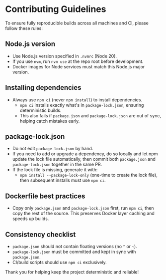 # Contributing Guidelines

To ensure fully reproducible builds across all machines and CI, please follow these rules:

## Node.js version

- Use Node.js version specified in `.nvmrc` (Node 20).
- If you use `nvm`, run `nvm use` at the repo root before development.
- Docker images for Node services must match this Node.js major version.

## Installing dependencies

- Always use `npm ci` (never `npm install`) to install dependencies.
  - `npm ci` installs exactly what's in `package-lock.json`, ensuring deterministic builds.
  - This also fails if `package.json` and `package-lock.json` are out of sync, helping catch mistakes early.

## package-lock.json

- Do not edit `package-lock.json` by hand.
- If you need to add or upgrade a dependency, do so locally and let npm update the lock file automatically, then commit both `package.json` and `package-lock.json` together in the same PR.
- If the lock file is missing, generate it with:
  - `npm install --package-lock-only` (one-time to create the lock file), then subsequent installs must use `npm ci`.

## Dockerfile best practices

- Copy only `package.json` and `package-lock.json` first, run `npm ci`, then copy the rest of the source. This preserves Docker layer caching and speeds up builds.

## Consistency checklist

- `package.json` should not contain floating versions (no `^` or `~`).
- `package-lock.json` must be committed and kept in sync with `package.json`.
- CI/build scripts should use `npm ci` exclusively.

Thank you for helping keep the project deterministic and reliable!
